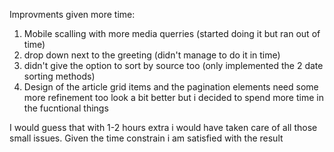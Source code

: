 Improvments given more time:

1. Mobile scalling with more media querries (started doing it but ran out of time)
2. drop down next to the greeting (didn't manage to do it in time)
3. didn't give the option to sort by source too (only implemented the 2 date sorting methods)
4. Design of the article grid items and the pagination elements need some more refinement too look a bit better but i decided to spend more time in the fucntional things

I would guess that with 1-2 hours extra i would have taken care of all those small issues. Given the time constrain i am satisfied with the result

